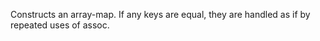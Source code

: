   Constructs an array-map. If any keys are equal, they are handled as
  if by repeated uses of assoc.